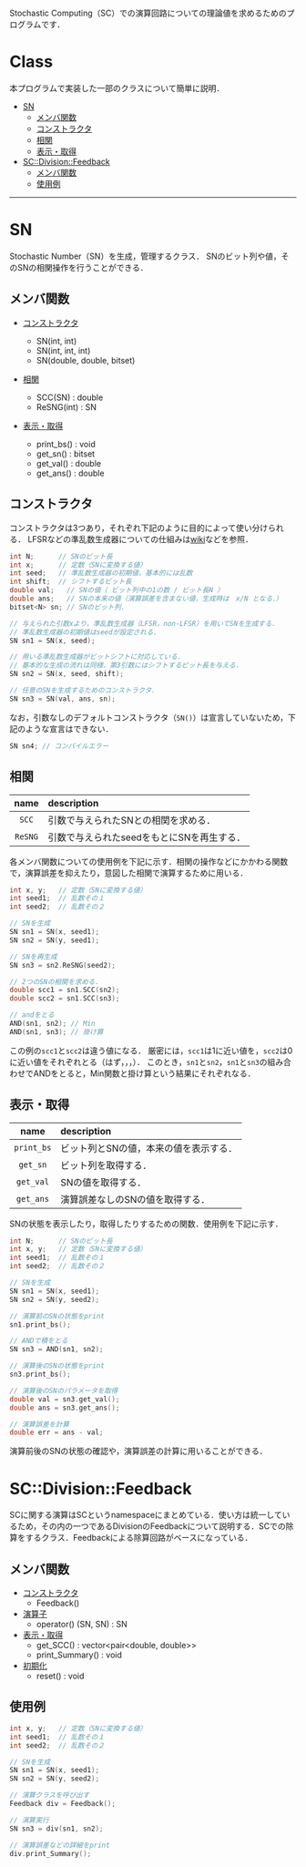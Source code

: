 # <!-- omit in toc -->
Stochastic Computing（SC）での演算回路についての理論値を求めるためのプログラムです．

# Class <!-- omit in toc -->
本プログラムで実装した一部のクラスについて簡単に説明．

- [SN](#sn)
  - [メンバ関数](#メンバ関数)
  - [コンストラクタ](#コンストラクタ)
  - [相関](#相関)
  - [表示・取得](#表示取得)
- [SC::Division::Feedback](#scdivisionfeedback)
  - [メンバ関数](#メンバ関数-1)
  - [使用例](#使用例)

---
# SN
Stochastic Number（SN）を生成，管理するクラス．
SNのビット列や値，そのSNの相関操作を行うことができる．

## メンバ関数
+ [コンストラクタ](#コンストラクタ)
    + SN(int, int)
    + SN(int, int, int)
    + SN(double, double, bitset<N>)

+ [相関](#相関)
    + SCC(SN) : double
    + ReSNG(int) : SN

+ [表示・取得](#表示取得)
    + print_bs() : void
    + get_sn() : bitset<N>
    + get_val() : double
    + get_ans() : double

## コンストラクタ

コンストラクタは3つあり，それぞれ下記のように目的によって使い分けられる．
LFSRなどの準乱数生成器についての仕組みは[wiki](https://ja.wikipedia.org/wiki/Linear-feedback_shift_register)などを参照．
```c++
int N;      // SNのビット長
int x;      // 定数（SNに変換する値）
int seed;   // 準乱数生成器の初期値，基本的には乱数
int shift;  // シフトするビット長
double val;   // SNの値（ ビット列中の1の数 / ビット長N ）
double ans;   // SNの本来の値（演算誤差を含まない値，生成時は　x/N となる．）
bitset<N> sn; // SNのビット列．

// 与えられた引数xより，準乱数生成器（LFSR，non-LFSR）を用いてSNを生成する．
// 準乱数生成器の初期値はseedが設定される．
SN sn1 = SN(x, seed);

// 用いる準乱数生成器がビットシフトに対応している．
// 基本的な生成の流れは同様．第3引数にはシフトするビット長を与える．
SN sn2 = SN(x, seed, shift);

// 任意のSNを生成するためのコンストラクタ．
SN sn3 = SN(val, ans, sn);
```

なお，引数なしのデフォルトコンストラクタ（```SN()```）は宣言していないため，下記のような宣言はできない．
```c++
SN sn4; // コンパイルエラー
```

## 相関
|    name     | description                                |
| :---------: | :----------------------------------------- |
|  ```SCC```  | 引数で与えられたSNとの相関を求める．       |
| ```ReSNG``` | 引数で与えられたseedをもとにSNを再生する． |

各メンバ関数についての使用例を下記に示す．相関の操作などにかかわる関数で，演算誤差を抑えたり，意図した相関で演算するために用いる．

```c++
int x, y;   // 定数（SNに変換する値）
int seed1;  // 乱数その１
int seed2;  // 乱数その２

// SNを生成
SN sn1 = SN(x, seed1);
SN sn2 = SN(y, seed1);

// SNを再生成
SN sn3 = sn2.ReSNG(seed2);

// 2つのSNの相関を求める．
double scc1 = sn1.SCC(sn2);
double scc2 = sn1.SCC(sn3);

// andをとる
AND(sn1, sn2); // Min
AND(sn1, sn3); // 掛け算
```

この例の```scc1```と```scc2```は違う値になる．
厳密には，```scc1```は1に近い値を，```scc2```は0に近い値をそれぞれとる（はず，，，）．
このとき，```sn1```と```sn2```，```sn1```と```sn3```の組み合わせでANDをとると，Min関数と掛け算という結果にそれぞれなる．

## 表示・取得
|      name      | description                            |
| :------------: | :------------------------------------- |
| ```print_bs``` | ビット列とSNの値，本来の値を表示する． |
|  ```get_sn```  | ビット列を取得する．                   |
| ```get_val```  | SNの値を取得する．                     |
| ```get_ans```  | 演算誤差なしのSNの値を取得する．       |

SNの状態を表示したり，取得したりするための関数．使用例を下記に示す．

```c++
int N;      // SNのビット長
int x, y;   // 定数（SNに変換する値）
int seed1;  // 乱数その１
int seed2;  // 乱数その２

// SNを生成
SN sn1 = SN(x, seed1);
SN sn2 = SN(y, seed2);

// 演算前のSNの状態をprint
sn1.print_bs();

// ANDで積をとる
SN sn3 = AND(sn1, sn2);

// 演算後のSNの状態をprint
sn3.print_bs();

// 演算後のSNのパラメータを取得
double val = sn3.get_val();
double ans = sn3.get_ans();

// 演算誤差を計算
double err = ans - val;
```

演算前後のSNの状態の確認や，演算誤差の計算に用いることができる．

# SC::Division::Feedback
SCに関する演算はSCというnamespaceにまとめている．使い方は統一しているため，その内の一つであるDivisionのFeedbackについて説明する．SCでの除算をするクラス．Feedbackによる除算回路がベースになっている．

## メンバ関数
+ [コンストラクタ](#コンストラクタ-1)
  + Feedback()
+ [演算子](#演算子)
  + operator() (SN, SN) : SN
+ [表示・取得](#表示取得-1)
  + get_SCC() : vector<pair<double, double>>
  + print_Summary() : void
+ [初期化](#初期化)
  + reset() : void

## 使用例
```c++
int x, y;   // 定数（SNに変換する値）
int seed1;  // 乱数その１
int seed2;  // 乱数その２

// SNを生成
SN sn1 = SN(x, seed1);
SN sn2 = SN(y, seed2);

// 演算クラスを呼び出す
Feedback div = Feedback();

// 演算実行
SN sn3 = div(sn1, sn2);

// 演算誤差などの詳細をprint
div.print_Summary();
```